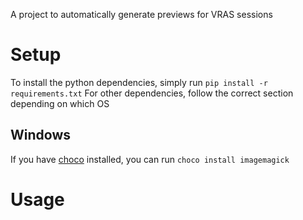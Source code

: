 A project to automatically generate previews for VRAS sessions 
# Setup 
To install the python dependencies, simply run `pip install -r requirements.txt`
For other dependencies, follow the correct section depending on which OS
## Windows
If you have [choco](https://chocolatey.org/) installed, you can run `choco install imagemagick`

# Usage 